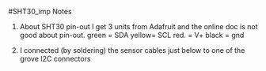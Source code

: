 #SHT30_imp
Notes
1) About SHT30 pin-out
  I get 3 units from Adafruit and the online doc is not good about pin-out.
  green = SDA
  yellow= SCL
  red.  = V+
  black = gnd

2) I connected (by soldering) the sensor cables just below to one of the grove I2C connectors
